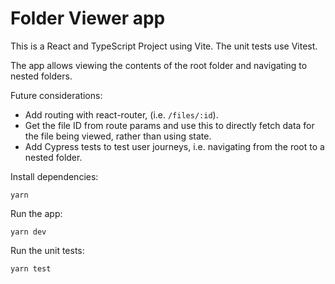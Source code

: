 # Folder Viewer app

This is a React and TypeScript Project using Vite. The unit tests use Vitest.

The app allows viewing the contents of the root folder and navigating to nested folders.

Future considerations:
* Add routing with react-router, (i.e. `/files/:id`).
* Get the file ID from route params and use this to directly fetch data for the file being viewed, rather than using state.
* Add Cypress tests to test user journeys, i.e. navigating from the root to a nested folder.

Install dependencies:
```
yarn
```

Run the app:
```
yarn dev
```

Run the unit tests:
```
yarn test
```
